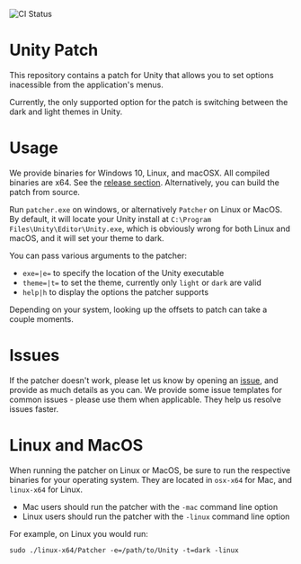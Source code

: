 ![CI Status](https://github.com/aevitas/unity-patch/workflows/CI/badge.svg)

Unity Patch
===========

This repository contains a patch for Unity that allows you to set options inacessible from the application's menus.

Currently, the only supported option for the patch is switching between the dark and light themes in Unity.

Usage
=====

We provide binaries for Windows 10, Linux, and macOSX. All compiled binaries are x64. See the [release section](https://github.com/aevitas/unity-patch/releases). Alternatively, you can build the patch from source.

Run `patcher.exe` on windows, or alternatively `Patcher` on Linux or MacOS. By default, it will locate your Unity install at `C:\Program Files\Unity\Editor\Unity.exe`, which is obviously wrong for both Linux and macOS, and it will set your theme to dark.

You can pass various arguments to the patcher:

* `exe=|e=` to specify the location of the Unity executable
* `theme=|t=` to set the theme, currently only `light` or `dark` are valid
* `help|h` to display the options the patcher supports

Depending on your system, looking up the offsets to patch can take a couple moments.

Issues
======

If the patcher doesn't work, please let us know by opening an [issue](https://github.com/aevitas/unity-patch/issues), and provide as much details as you can. We provide some issue templates for common issues - please use them when applicable. They help us resolve issues faster.

Linux and MacOS
===============

When running the patcher on Linux or MacOS, be sure to run the respective binaries for your operating system. They are located in `osx-x64` for Mac, and `linux-x64` for Linux.

* Mac users should run the patcher with the `-mac` command line option
* Linux users should run the patcher with the `-linux` command line option

For example, on Linux you would run:

`sudo ./linux-x64/Patcher -e=/path/to/Unity -t=dark -linux`
